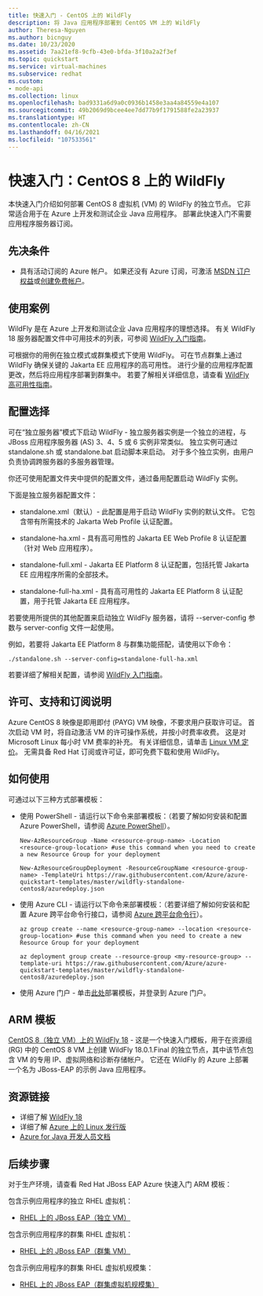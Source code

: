 ```yaml
---
title: 快速入门 - CentOS 上的 WildFly
description: 将 Java 应用程序部署到 CentOS VM 上的 WildFly
author: Theresa-Nguyen
ms.author: bicnguy
ms.date: 10/23/2020
ms.assetid: 7aa21ef8-9cfb-43e0-bfda-3f10a2a2f3ef
ms.topic: quickstart
ms.service: virtual-machines
ms.subservice: redhat
ms.custom:
- mode-api
ms.collection: linux
ms.openlocfilehash: bad9331a6d9a0c0936b1458e3aa4a84559e4a107
ms.sourcegitcommit: 49b2069d9bcee4ee7dd77b9f1791588fe2a23937
ms.translationtype: HT
ms.contentlocale: zh-CN
ms.lasthandoff: 04/16/2021
ms.locfileid: "107533561"
---
```

# <a name="quickstart-wildfly-on-centos-8"></a>快速入门：CentOS 8 上的 WildFly

本快速入门介绍如何部署 CentOS 8 虚拟机 (VM) 的 WildFly 的独立节点。 它非常适合用于在 Azure 上开发和测试企业 Java 应用程序。 部署此快速入门不需要应用程序服务器订阅。

## <a name="prerequisites"></a>先决条件

* 具有活动订阅的 Azure 帐户。 如果还没有 Azure 订阅，可激活 [MSDN 订户权益](https://azure.microsoft.com/pricing/member-offers/msdn-benefits-details)或[创建免费帐户](https://azure.microsoft.com/pricing/free-trial)。

## <a name="use-case"></a>使用案例

WildFly 是在 Azure 上开发和测试企业 Java 应用程序的理想选择。 有关 WildFly 18 服务器配置文件中可用技术的列表，可参阅 [WildFly 入门指南](https://docs.wildfly.org/18/Getting_Started_Guide.html#getting-started-with-wildfly)。

可根据你的用例在独立模式或群集模式下使用 WildFly。 可在节点群集上通过 WildFly 确保关键的 Jakarta EE 应用程序的高可用性。 进行少量的应用程序配置更改，然后将应用程序部署到群集中。 若要了解相关详细信息，请查看 [WildFly 高可用性指南](https://docs.wildfly.org/18/High_Availability_Guide.html)。

## <a name="configuration-choice"></a>配置选择

可在“独立服务器”模式下启动 WildFly - 独立服务器实例是一个独立的进程，与 JBoss 应用程序服务器 (AS) 3、4、5 或 6 实例非常类似。 独立实例可通过 standalone.sh 或 standalone.bat 启动脚本来启动。 对于多个独立实例，由用户负责协调跨服务器的多服务器管理。

你还可使用配置文件夹中提供的配置文件，通过备用配置启动 WildFly 实例。

下面是独立服务器配置文件：

- standalone.xml（默认）- 此配置是用于启动 WildFly 实例的默认文件。 它包含带有所需技术的 Jakarta Web Profile 认证配置。
   
- standalone-ha.xml - 具有高可用性的 Jakarta EE Web Profile 8 认证配置（针对 Web 应用程序）。
   
- standalone-full.xml - Jakarta EE Platform 8 认证配置，包括托管 Jakarta EE 应用程序所需的全部技术。

- standalone-full-ha.xml - 具有高可用性的 Jakarta EE Platform 8 认证配置，用于托管 Jakarta EE 应用程序。

若要使用所提供的其他配置来启动独立 WildFly 服务器，请将 --server-config 参数与 server-config 文件一起使用。

例如，若要将 Jakarta EE Platform 8 与群集功能搭配，请使用以下命令：

```
./standalone.sh --server-config=standalone-full-ha.xml
```

若要详细了解相关配置，请参阅 [WildFly 入门指南](https://docs.wildfly.org/18/Getting_Started_Guide.html#wildfly-10-configurations)。

## <a name="licensing-support-and-subscription-notes"></a>许可、支持和订阅说明

Azure CentOS 8 映像是即用即付 (PAYG) VM 映像，不要求用户获取许可证。 首次启动 VM 时，将自动激活 VM 的许可操作系统，并按小时费率收费。 这是对 Microsoft Linux 每小时 VM 费率的补充。 有关详细信息，请单击 [Linux VM 定价](https://azure.microsoft.com/pricing/details/virtual-machines/linux/#linux)。 无需具备 Red Hat 订阅或许可证，即可免费下载和使用 WildFly。

## <a name="how-to-consume"></a>如何使用

可通过以下三种方式部署模板：

- 使用 PowerShell - 请运行以下命令来部署模板：（若要了解如何安装和配置 Azure PowerShell，请参阅 [Azure PowerShell](/powershell/azure/)）。

    ```
    New-AzResourceGroup -Name <resource-group-name> -Location <resource-group-location> #use this command when you need to create a new Resource Group for your deployment
    ```

    ```
    New-AzResourceGroupDeployment -ResourceGroupName <resource-group-name> -TemplateUri https://raw.githubusercontent.com/Azure/azure-quickstart-templates/master/wildfly-standalone-centos8/azuredeploy.json
    ```
    
- 使用 Azure CLI - 请运行以下命令来部署模板：（若要详细了解如何安装和配置 Azure 跨平台命令行接口，请参阅 [Azure 跨平台命令行](/cli/azure/install-azure-cli)）。

    ```
    az group create --name <resource-group-name> --location <resource-group-location> #use this command when you need to create a new Resource Group for your deployment
    ```

    ```
    az deployment group create --resource-group <my-resource-group> --template-uri https://raw.githubusercontent.com/Azure/azure-quickstart-templates/master/wildfly-standalone-centos8/azuredeploy.json
    ```

- 使用 Azure 门户 - 单击<a href="https://portal.azure.com/#create/Microsoft.Template/uri/https%3A%2F%2Fraw.githubusercontent.com%2FAzure%2Fazure-quickstart-templates%2Fmaster%2Fwildfly-standalone-centos8%2Fazuredeploy.json" target="_blank">此处</a>部署模板，并登录到 Azure 门户。

## <a name="arm-template"></a>ARM 模板

<a href="https://github.com/Azure/azure-quickstart-templates/tree/master/wildfly-standalone-centos8" target="_blank"> CentOS 8（独立 VM）上的 WildFly 18</a> - 这是一个快速入门模板，用于在资源组 (RG) 中的 CentOS 8 VM 上创建 WildFly 18.0.1.Final 的独立节点，其中该节点包含 VM 的专用 IP、虚拟网络和诊断存储帐户。 它还在 WildFly 的 Azure 上部署一个名为 JBoss-EAP 的示例 Java 应用程序。

## <a name="resource-links"></a>资源链接

* 详细了解 [WildFly 18](https://docs.wildfly.org/18/)
* 详细了解 [Azure 上的 Linux 发行版](../../linux/endorsed-distros.md)
* [Azure for Java 开发人员文档](https://github.com/JasonFreeberg/jboss-on-app-service)

## <a name="next-steps"></a>后续步骤

对于生产环境，请查看 Red Hat JBoss EAP Azure 快速入门 ARM 模板：

包含示例应用程序的独立 RHEL 虚拟机：

*  <a href="https://github.com/Azure/azure-quickstart-templates/tree/master/jboss-eap-standalone-rhel" target="_blank"> RHEL 上的 JBoss EAP（独立 VM）</a>

包含示例应用程序的群集 RHEL 虚拟机：

* <a href="https://github.com/Azure/azure-quickstart-templates/tree/master/jboss-eap-clustered-multivm-rhel" target="_blank"> RHEL 上的 JBoss EAP（群集 VM）</a>

包含示例应用程序的群集 RHEL 虚拟机规模集：

* <a href="https://github.com/Azure/azure-quickstart-templates/tree/master/jboss-eap-clustered-vmss-rhel" target="_blank"> RHEL 上的 JBoss EAP（群集虚拟机规模集）</a>
